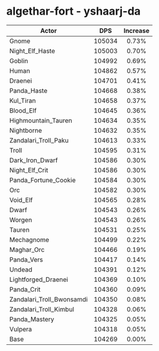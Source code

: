 # algethar-fort - yshaarj-da
| Actor | DPS | Increase |
|---|:---:|:---:|
|Gnome|105034|0.73%|
|Night_Elf_Haste|105003|0.70%|
|Goblin|104992|0.69%|
|Human|104862|0.57%|
|Draenei|104701|0.41%|
|Panda_Haste|104668|0.38%|
|Kul_Tiran|104658|0.37%|
|Blood_Elf|104645|0.36%|
|Highmountain_Tauren|104634|0.35%|
|Nightborne|104632|0.35%|
|Zandalari_Troll_Paku|104613|0.33%|
|Troll|104595|0.31%|
|Dark_Iron_Dwarf|104586|0.30%|
|Night_Elf_Crit|104586|0.30%|
|Panda_Fortune_Cookie|104584|0.30%|
|Orc|104582|0.30%|
|Void_Elf|104565|0.28%|
|Dwarf|104543|0.26%|
|Worgen|104543|0.26%|
|Tauren|104531|0.25%|
|Mechagnome|104499|0.22%|
|Maghar_Orc|104466|0.19%|
|Panda_Vers|104417|0.14%|
|Undead|104391|0.12%|
|Lightforged_Draenei|104369|0.10%|
|Panda_Crit|104360|0.09%|
|Zandalari_Troll_Bwonsamdi|104350|0.08%|
|Zandalari_Troll_Kimbul|104328|0.06%|
|Panda_Mastery|104325|0.05%|
|Vulpera|104318|0.05%|
|Base|104269|0.00%|

